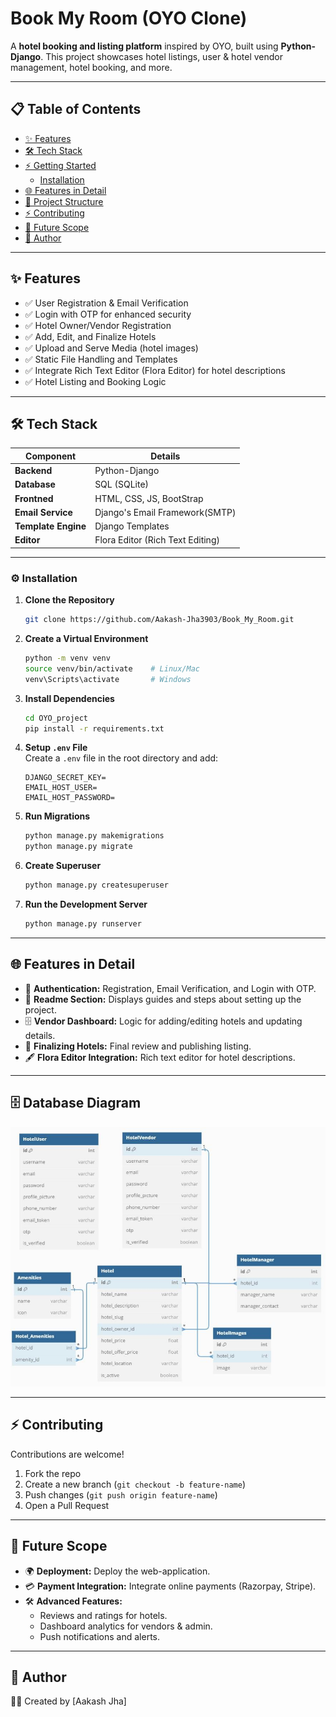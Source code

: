 # Book My Room (OYO Clone)

A **hotel booking and listing platform** inspired by OYO, built using **Python-Django**. This project showcases hotel listings, user & hotel vendor management, hotel booking, and more.

---

## 📋 Table of Contents
- [✨ Features](#features)
- [🛠️ Tech Stack](#tech-stack)
- [⚡️ Getting Started](#getting-started)
  - [Installation](#installation)
- [🌐 Features in Detail](#features-in-detail)
- [📁 Project Structure](#project-structure)
- [⚡️ Contributing](#contributing)
- [🌱 Future Scope](#future-scope)
- [👥 Author](#author)

---

## ✨ Features
- ✅ User Registration & Email Verification  
- ✅ Login with OTP for enhanced security  
- ✅ Hotel Owner/Vendor Registration  
- ✅ Add, Edit, and Finalize Hotels  
- ✅ Upload and Serve Media (hotel images)  
- ✅ Static File Handling and Templates  
- ✅ Integrate Rich Text Editor (Flora Editor) for hotel descriptions  
- ✅ Hotel Listing and Booking Logic  

---

## 🛠️ Tech Stack
| Component          | Details                          |
|--------------------|----------------------------------|
| **Backend**        | Python-Django                    |
| **Database**       | SQL (SQLite)                     |
| **Frontned**       | HTML, CSS, JS, BootStrap         |
| **Email Service**  | Django's Email Framework(SMTP)   |
| **Template Engine**| Django Templates                 |
| **Editor**         | Flora Editor (Rich Text Editing) |


---

### ⚙️ Installation
1. **Clone the Repository**  
    ```bash
    git clone https://github.com/Aakash-Jha3903/Book_My_Room.git
    ```

2. **Create a Virtual Environment**  
    ```bash
    python -m venv venv
    source venv/bin/activate    # Linux/Mac
    venv\Scripts\activate       # Windows
    ```

3. **Install Dependencies**  
    ```bash
    cd OYO_project
    pip install -r requirements.txt
    ```

4. **Setup `.env` File**  
    Create a `.env` file in the root directory and add:

    ```
    DJANGO_SECRET_KEY=
    EMAIL_HOST_USER=
    EMAIL_HOST_PASSWORD=
    ```

5. **Run Migrations**  
    ```bash
    python manage.py makemigrations
    python manage.py migrate
    ```

6. **Create Superuser**  
    ```bash
    python manage.py createsuperuser
    ```

7. **Run the Development Server**  
    ```bash
    python manage.py runserver
    ```

---

## 🌐 Features in Detail
- 🔐 **Authentication:** Registration, Email Verification, and Login with OTP.
- 🏨 **Readme Section:** Displays guides and steps about setting up the project.
- 🗄️ **Vendor Dashboard:** Logic for adding/editing hotels and updating details.
- 📃 **Finalizing Hotels:** Final review and publishing listing.
- 🖋️ **Flora Editor Integration:** Rich text editor for hotel descriptions.

---

## 🗄️ Database Diagram
![Database Diagram](OYO_project/Database.jpg)

---

## ⚡️ Contributing
Contributions are welcome!  
1. Fork the repo  
2. Create a new branch (`git checkout -b feature-name`)  
3. Push changes (`git push origin feature-name`)  
4. Open a Pull Request  

---

## 🌱 Future Scope
- 🌍 **Deployment:** Deploy the web-application.
- 💳 **Payment Integration:** Integrate online payments (Razorpay, Stripe).
- 🛠️ **Advanced Features:** 
  - Reviews and ratings for hotels.
  - Dashboard analytics for vendors & admin.
  - Push notifications and alerts.


---

## 👥 Author
👨‍💻 Created by [Aakash Jha]
